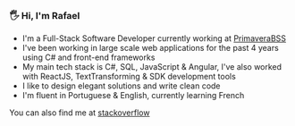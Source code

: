 

### 🖐 Hi, I'm Rafael
- I'm a Full-Stack Software Developer currently working at [PrimaveraBSS](https://www.linkedin.com/company/primaverabss/)
- I've been working in large scale web applications for the past 4 years using C# and front-end frameworks
- My main tech stack is C#, SQL, JavaScript & Angular, I've also worked with ReactJS, TextTransforming & SDK development tools
- I like to design elegant solutions and write clean code
- I'm fluent in Portuguese & English, currently learning French


You can also find me at [stackoverflow](https://stackoverflow.com/users/7586354/rafael-duarte)
